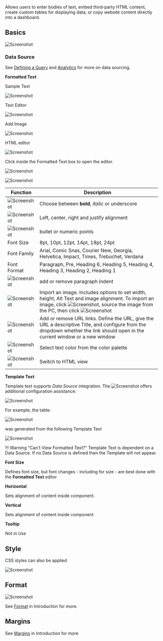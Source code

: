 Allows users to enter bodies of text, embed third-party HTML content, create custom tables for displaying data, or copy website content directly into a dashboard.

## Basics

![Screenshot](img/basicsmenu.jpg)

### Data Source

See [Defining a Query](introduction/#defining-a-query) and [Analytics](introduction/#analytics) for more on data sourcing.

**Formatted Text**

Sample Text

![Screenshot](img/textcomponent.jpg)
 
Text Editor

![Screenshot](img/texteditor.jpg)

Add Image

![Screenshot](img/addeditimage.jpg)

HTML editor

![Screenshot](img/htmltexteditor.jpg)

Click inside the Formatted Text box to open the editor.

![Screenshot](img/textcomponenthtmllight.jpg)

![Screenshot](img/texteditorinputhtmllight.jpg)

Function | Description
--- | ---
![Screenshot](img/fontstylehtmllight.jpg) | Choose between **bold**, *italic* or underscore
![Screenshot](img/alignmenthtmllight.jpg) | Left, center, right and justify alignment
![Screenshot](img/listoptionhtmllight.jpg) | bullet or numeric points
Font Size | 8pt, 10pt, 12pt, 14pt, 18pt, 24pt
Font Family | Arial, Comic Snas, Courier New, Georgia, Helvetica, Impact, Times, Trebuchet, Verdana
Font Format | Paragraph, Pre, Heading 6, Heading 5, Heading 4, Heading 3, Heading 2, Heading 1
![Screenshot](img/indentoptionhtmllight.jpg) | add or remove paragraph indent
![Screenshot](img/addimagehtmllight.jpg) | Import an image. Includes options to set width, height, Alt Text and image alignment. To import an image, click ![Screenshot](img/uploadimagebutton.jpg), source the image from the PC, then click ![Screenshot](img/submitbutton.jpg)  
![Screenshot](img/addlinkhtmllight.jpg) | Add or remove URL links. Define the URL, give the URL a descriptive Title, and configure from the dropdown whether the link should open in the current window or a new window
![Screenshot](img/textcolorhtmllight.jpg) | Select text color from the color palette
![Screenshot](img/addhtmllight.jpg) | Switch to HTML view
 
**Template Text**

Template text supports _Data Source_ integration. The ![Screenshot](img/helpbutton.jpg) offers additional configuration assistance: 

![Screenshot](img/samplehealthhtmllight.jpg)

For example, the table:

![Screenshot](img/customtable.jpg)

was generated from the following Template Text

![Screenshot](img/templatetextsample.jpg)

!!! Warning "Can't View Formatted Text?"
    Template Text is dependent on a Data Source. If no Data Source is defined then the Template will not appear.

**Font Size**

Defines font size, but font changes - including for size - are best done with the **Formatted Text** editor

**Horizontal**

Sets alignment of content inside component. 

**Vertical**

Sets alignment of content inside component

**Tooltip**

*Not in Use*

## Style

CSS styles can also be applied

![Screenshot](img/templatetextsample.jpg)

## Format

![Screenshot](img/3dchartformat.jpg)

See [Format](introduction/#format) in Introduction for more.

## Margins

See [Margins](introduction/#margins) in Introduction for more

